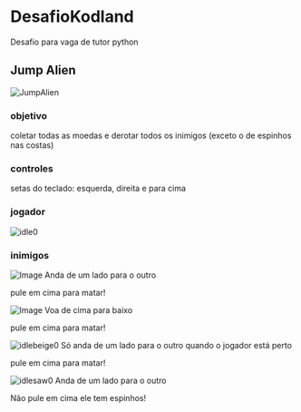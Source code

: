 # DesafioKodland
Desafio para vaga de tutor python
## Jump Alien
![JumpAlien](https://github.com/user-attachments/assets/d59d1073-ad1b-4c30-a6d2-925466e7b772)

### objetivo
coletar todas as moedas e derotar todos os inimigos (exceto o de espinhos nas costas)
### controles
setas do teclado: esquerda, direita e para cima
### jogador
![idle0](https://github.com/user-attachments/assets/9a236877-0f09-4257-95f8-73b3d59d0929)

### inimigos
![Image](https://github.com/user-attachments/assets/de366941-0419-4ca0-9314-6a1fc68d1aea)
Anda de um lado para o outro


pule em cima para matar!

![Image](https://github.com/user-attachments/assets/fdc95547-debd-4fd1-8b4e-fd26b7791699)
Voa de cima para baixo

pule em cima para matar!

![idlebeige0](https://github.com/user-attachments/assets/e0145ac7-a987-4d1f-ab29-9a4a92741dab)
Só anda de um lado para o outro quando o jogador está perto

pule em cima para matar!

![idlesaw0](https://github.com/user-attachments/assets/e3795a9a-bcc6-4aa6-a567-f48fb92dd43c)
Anda de um lado para o outro

Não pule em cima ele tem espinhos!
